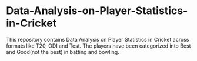 # Data-Analysis-on-Player-Statistics-in-Cricket

This repository contains Data Analysis on Player Statistics in Cricket across formats like T20, ODI and Test. The players 
have been categorized into Best and Good(not the best) in batting and bowling.
